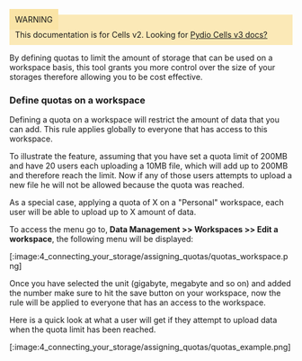 
<div style="background-color: #fbe9b7;font-size: 14px;">
<span style="background-color: #fae4a6;padding: 10px;">WARNING</span>
<span style="padding: 10px;display: inline-block;">This documentation is for Cells v2. Looking for <a href="https://pydio.com/en/docs/cells/v3/quick-start">Pydio Cells v3 docs?</a></span>
</div>




By defining quotas to limit the amount of storage that can be used on a workspace basis, this tool grants you more control over the size of your storages therefore allowing you to be cost effective.

### Define quotas on a workspace

Defining a quota on a workspace will restrict the amount of data that you can add. This rule applies globally to everyone that has access to this workspace.

To illustrate the feature, assuming that you have set a quota limit of 200MB and have 20 users each uploading a 10MB file, which will add up to 200MB and therefore reach the limit. Now if any of those users attempts to upload a new file he will not be allowed because the quota was reached.

As a special case, applying a quota of X on a "Personal" workspace, each user will be able to upload up to X amount of data.

To access the menu go to, **Data Management >> Workspaces >> Edit a workspace**, the following menu will be displayed:

[:image:4_connecting_your_storage/assigning_quotas/quotas_workspace.png]

Once you have selected the unit (gigabyte, megabyte and so on) and added the number make sure to hit the save button on your workspace, now the rule will be applied to everyone that has an access to the workspace.

Here is a quick look at what a user will get if they attempt to upload data when the quota limit has been reached.

[:image:4_connecting_your_storage/assigning_quotas/quotas_example.png]